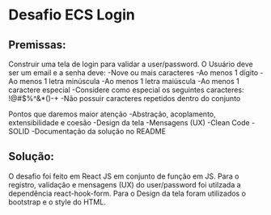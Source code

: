 # Desafio ECS Login

## Premissas: 

Construir uma tela de login para validar a user/password. O Usuário deve ser um email e a senha deve:
    -Nove ou mais caracteres
    -Ao menos 1 dígito
    -Ao menos 1 letra minúscula
    -Ao menos 1 letra maiúscula
    -Ao menos 1 caractere especial
    -Considere como especial os seguintes caracteres: !@#$%^&*()-+
    -Não possuir caracteres repetidos dentro do conjunto 

Pontos que daremos maior atenção
    -Abstração, acoplamento, extensibilidade e coesão
    -Design da tela
    -Mensagens (UX)
    -Clean Code
    -SOLID
    -Documentação da solução no README 

## Solução: 

O desafio foi feito em React JS em conjunto de função em JS. 
Para o registro, validação e mensagens (UX) do user/password foi utilzada a dependência react-hook-form.
Para o Design da tela foram utilizados o bootstrap e o style do HTML.

